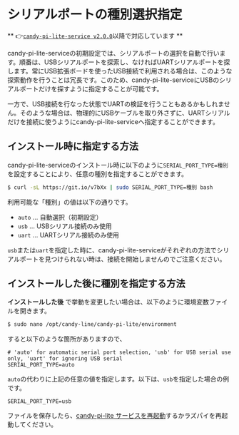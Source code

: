 <!-- toc -->

# シリアルポートの種別選択指定

** 👉[`candy-pi-lite-service v2.0.0`](https://forums.candy-line.io/t/v2-0-0)以降で対応しています **

candy-pi-lite-serviceの初期設定では、シリアルポートの選択を自動で行います。順番は、USBシリアルポートを探索し、なければUARTシリアルポートを探します。常にUSB拡張ボードを使ったUSB接続で利用される場合は、このような探索動作を行うことは冗長です。このため、candy-pi-lite-serviceにUSBのシリアルポートだけを探すように指定することが可能です。

一方で、USB接続を行なった状態でUARTの検証を行うこともあるかもしれません。そのような場合は、物理的にUSBケーブルを取り外さずに、UARTシリアルだけを接続に使うようにcandy-pi-lite-serviceへ指定することができます。

## インストール時に指定する方法

candy-pi-lite-serviceのインストール時に以下のように`SERIAL_PORT_TYPE=種別`を設定することにより、任意の種別を指定することができます。

```bash
$ curl -sL https://git.io/v7bXx | sudo SERIAL_PORT_TYPE=種別 bash
```

利用可能な「種別」の値は以下の通りです。

- `auto` ... 自動選択（初期設定）
- `usb`  ... USBシリアル接続のみ使用
- `uart` ... UARTシリアル接続のみ使用

`usb`または`uart`を指定した時に、candy-pi-lite-serviceがそれぞれの方法でシリアルポートを見つけられない時は、接続を開始しませんのでご注意ください。

## インストールした後に種別を指定する方法

**インストールした後** で挙動を変更したい場合は、以下のように環境変数ファイルを開きます。

```bash
$ sudo nano /opt/candy-line/candy-pi-lite/environment
```

すると以下のような箇所がありますので、
```
# 'auto' for automatic serial port selection, 'usb' for USB serial use only, 'uart' for ignoring USB serial
SERIAL_PORT_TYPE=auto
```

`auto`の代わりに上記の任意の値を指定します。以下は、`usb`を指定した場合の例です。
```
SERIAL_PORT_TYPE=usb
```
ファイルを保存したら、[candy-pi-lite サービスを再起動](/service/restart.md)するかラズパイを再起動してください。
